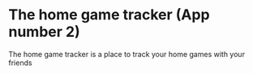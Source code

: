 # The home game tracker (App number 2)

The home game tracker is a place to track your home games with your friends


